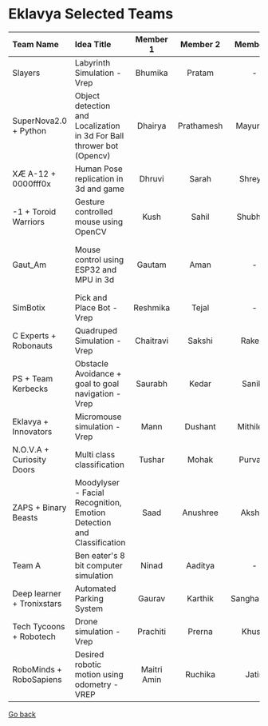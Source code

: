 # Eklavya Selected Teams

|          Team Name         |                               Idea Title                              |   Member 1  |   Member 2 |   Member 3  |  Member 4|           Primary  Mentor           | Secondary  Mentors |
|:---------------------------|:----------------------------------------------------------------------|:-----------:|:----------:|:-----------:|:--------:|:-----------------------------------:|:------------------:|
| Slayers                    | Labyrinth Simulation - Vrep                                           | Bhumika     | Pratam     | -           | -        | Lukesh / Jitesh / Vedant            | Omkar S            |
| SuperNova2.0 + Python      | Object detection and Localization in 3d For Ball thrower bot (Opencv) | Dhairya     | Prathamesh | Mayuresh    | Atharva  | Omkar S / Preeti                    |                    |
| XÆ A-12 + 0000fff0x        | Human Pose replication in 3d and game                                 | Dhruvi      | Sarah      | Shreyas     | -        | Saharsh / Akshat                    | Manas              |
| -1 + Toroid Warriors       | Gesture controlled mouse using OpenCV                                 | Kush        | Sahil      | Shubham     | -        | vedant / sravan                     | preeti             |
| Gaut_Am                    | Mouse control using ESP32 and MPU in 3d                               | Gautam      | Aman       | -           | -        | Vedant / Shubham / Omkar B / Sravan | Dhruva             |
| SimBotix                   | Pick and Place Bot - Vrep                                             | Reshmika    | Tejal      | -           | -        | Preeti / Manas                      | -                  |
| C Experts + Robonauts      | Quadruped Simulation - Vrep                                           | Chaitravi   | Sakshi     | Rakesh      | Chahat   | Jitesh / Shamit                     | Manas              |
| PS + Team Kerbecks         | Obstacle Avoidance + goal to goal  navigation - Vrep                  | Saurabh     | Kedar      | Sanika      | Parvathy | Sanath / Maunil/ Neha               | -                  |
| Eklavya + Innovators       | Micromouse simulation - Vrep                                          | Mann        | Dushant    | Mithilesh   | Harsh    | Dhruva / Omkar S                    | Omkar B/Neha       |
| N.O.V.A + Curiosity Doors  | Multi class classification                                            | Tushar      | Mohak      | Purvank     | -        | Rahul/ Abhinav                      | -                  |
| ZAPS + Binary Beasts       | Moodylyser - Facial Recognition, Emotion Detection and Classification | Saad        | Anushree   | Akshay      | Siddhant | Abhinav                             | -                  |
| Team A                     | Ben eater's 8 bit computer simulation                                 | Ninad       | Aaditya    | -           | -        | Omkar B / Lukesh / Vedant           | -                  |
| Deep learner + Tronixstars | Automated Parking System                                              | Gaurav      | Karthik    | Sanghamitra | Mayuri   | Manas / Shantanu                    | -                  |
| Tech Tycoons + Robotech    | Drone simulation - Vrep                                               | Prachiti    | Prerna     | Khushi      | Samina   | Lukesh / Omkar S                    | Rahul              |
| RoboMinds + RoboSapiens    | Desired robotic motion using odometry - VREP                          | Maitri Amin | Ruchika    | Jatin       | Sandesh  | Shamit / Shubham                    | -                  |

[Go back](index.md)